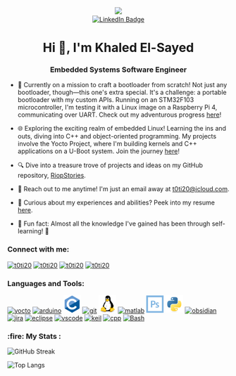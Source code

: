 <div id="header" align="center">
  <img src="https://media.giphy.com/media/M9gbBd9nbDrOTu1Mqx/giphy.gif" width="100"/>
</div>
<div id="badges" align="center">
  <a href="https://www.linkedin.com/in/t0ti20/">
    <img src="https://img.shields.io/badge/LinkedIn-blue?style=for-the-badge&logo=linkedin&logoColor=white" alt="LinkedIn Badge"/>
  </a>
</div>
<h1 align="center">Hi 👋, I'm Khaled El-Sayed</h1>
<h3 align="center">Embedded Systems Software Engineer</h3>

- 🚀 Currently on a mission to craft a bootloader from scratch! Not just any bootloader, though—this one's extra special. It's a challenge: a portable bootloader with my custom APIs. Running on an STM32F103 microcontroller, I'm testing it with a Linux image on a Raspberry Pi 4, communicating over UART. Check out my adventurous progress [here](link-to-your-bootloader-repo)!

- 🌐 Exploring the exciting realm of embedded Linux! Learning the ins and outs, diving into C++ and object-oriented programming. My projects involve the Yocto Project, where I'm building kernels and C++ applications on a U-Boot system. Join the journey [here](link-to-your-embedded-linux-repo)!

- 🔍 Dive into a treasure trove of projects and ideas on my GitHub repository, [RiopStories](https://github.com/t0ti20?tab=repositories).

- 📧 Reach out to me anytime! I'm just an email away at [t0ti20@icloud.com](mailto:t0ti20@icloud.com).

- 📄 Curious about my experiences and abilities? Peek into my resume [here](https://drive.google.com/file/d/1ZD1trCyJmoxkgvgIRPBUw184ubzF1-5O/view).

- 🌟 Fun fact: Almost all the knowledge I've gained has been through self-learning! 🚀

<h3 align="left">Connect with me:</h3>
<p align="left">
  <a href="https://twitter.com/t0ti20" target="_blank"><img align="center" src="https://raw.githubusercontent.com/rahuldkjain/github-profile-readme-generator/master/src/images/icons/Social/twitter.svg" alt="t0ti20" height="30" width="40" /></a>
  <a href="https://linkedin.com/in/t0ti20" target="_blank"><img align="center" src="https://raw.githubusercontent.com/rahuldkjain/github-profile-readme-generator/master/src/images/icons/Social/linked-in-alt.svg" alt="t0ti20" height="30" width="40" /></a>
  <a href="https://fb.com/t0ti20" target="_blank"><img align="center" src="https://raw.githubusercontent.com/rahuldkjain/github-profile-readme-generator/master/src/images/icons/Social/facebook.svg" alt="t0ti20" height="30" width="40" /></a>
  <a href="https://instagram.com/t0ti20" target="_blank"><img align="center" src="https://raw.githubusercontent.com/rahuldkjain/github-profile-readme-generator/master/src/images/icons/Social/instagram.svg" alt="t0ti20" height="30" width="40" /></a>
</p>

<h3 align="left">Languages and Tools:</h3>
<p align="left">
  <a href="https://www.yoctoproject.org/" target="_blank" rel="noreferrer"><img src="https://www.yoctoproject.org/wp-content/uploads/sites/32/2023/09/YoctoProject_Logo_RGB_White_small.svg" alt="yocto" width="40" height="40"/></a>
  <a href="https://www.arduino.cc/" target="_blank" rel="noreferrer"><img src="https://cdn.worldvectorlogo.com/logos/arduino-1.svg" alt="arduino" width="40" height="40"/></a>
  <a href="https://www.cprogramming.com/" target="_blank" rel="noreferrer"><img src="https://raw.githubusercontent.com/devicons/devicon/master/icons/c/c-original.svg" alt="c" width="40" height="40"/></a>
  <a href="https://git-scm.com/" target="_blank" rel="noreferrer"><img src="https://www.vectorlogo.zone/logos/git-scm/git-scm-icon.svg" alt="git" width="40" height="40"/></a>
  <a href="https://www.linux.org/" target="_blank" rel="noreferrer"><img src="https://raw.githubusercontent.com/devicons/devicon/master/icons/linux/linux-original.svg" alt="linux" width="40" height="40"/></a>
  <a href="https://www.mathworks.com/" target="_blank" rel="noreferrer"><img src="https://upload.wikimedia.org/wikipedia/commons/2/21/Matlab_Logo.png" alt="matlab" width="40" height="40"/></a>
  <a href="https://www.photoshop.com/en" target="_blank" rel="noreferrer"><img src="https://raw.githubusercontent.com/devicons/devicon/master/icons/photoshop/photoshop-line.svg" alt="photoshop" width="40" height="40"/></a>
  <a href="https://www.python.org" target="_blank" rel="noreferrer"><img src="https://raw.githubusercontent.com/devicons/devicon/master/icons/python/python-original.svg" alt="python" width="40" height="40"/></a>
  <a href="https://obsidian.md/" target="_blank" rel="noreferrer"><img src="https://upload.wikimedia.org/wikipedia/commons/1/10/2023_Obsidian_logo.svg" alt="obsidian" width="40" height="40"/></a>
  <a href="https://www.atlassian.com/software/jira" target="_blank" rel="noreferrer"><img src="https://cdn.worldvectorlogo.com/logos/jira-1.svg" alt="jira" width="40" height="40"/></a>
  <a href="https://www.eclipse.org/" target="_blank" rel="noreferrer"><img src="https://cdn.worldvectorlogo.com/logos/eclipse-11.svg" alt="eclipse" width="40" height="40"/></a>
  <a href="https://code.visualstudio.com/" target="_blank" rel="noreferrer"><img src="https://cdn.worldvectorlogo.com/logos/visual-studio-code-1.svg" alt="vscode" width="40" height="40"/></a>
  <a href="https://www.keil.com/" target="_blank" rel="noreferrer"><img src="https://www.logo.wine/a/logo/Keil_(company)/Keil_(company)-Logo.wine.svg" alt="keil" width="40" height="40"/></a>
  <a href="https://isocpp.org/" target="_blank" rel="noreferrer"><img src="https://cdn.worldvectorlogo.com/logos/c.svg" alt="cpp" width="40" height="40"/></a>
  <a href="https://www.linux.org/" target="_blank" rel="noreferrer"><img src="https://cdn.worldvectorlogo.com/logos/bash-2.svg" alt="Bash" width="40" height="40"/></a>
<h3>:fire: My Stats :</h3>

![GitHub Streak](http://github-readme-streak-stats.herokuapp.com?user=t0ti20&theme=dark&background=000000)

![Top Langs](https://github-readme-stats.vercel.app/api/top-langs/?username=t0ti20&layout=compact&theme=vision-friendly-dark)

</p>
